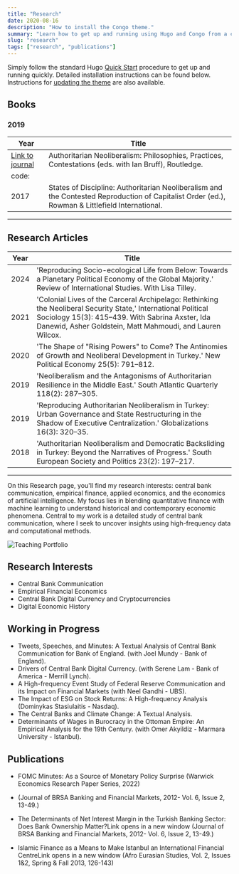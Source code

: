 ```yaml
---
title: "Research"
date: 2020-08-16
description: "How to install the Congo theme."
summary: "Learn how to get up and running using Hugo and Congo from a completely blank state. It's the best place to start if you're a new user."
slug: "research"
tags: ["research", "publications"]
---
```


Simply follow the standard Hugo [Quick Start](https://gohugo.io/getting-started/quick-start/) procedure to get up and running quickly. Detailed installation instructions can be found below. Instructions for [updating the theme](#installing-updates) are also available.

## Books

### 2019

| Year | Title                                                                                                         |
|------------------------------------------------------------|---------------------------------------------------------|
| [Link to journal](https://fatih.ai) | Authoritarian Neoliberalism: Philosophies, Practices, Contestations (eds. with Ian Bruff), Routledge.        |
|   code:   | 
| 2017 | States of Discipline: Authoritarian Neoliberalism and the Contested Reproduction of Capitalist Order (ed.), Rowman & Littlefield International. |

<hr class="bold-line">

## Research Articles

| Year | Title                                                                                                         |
|------|---------------------------------------------------------------------------------------------------------------|
| 2024 | 'Reproducing Socio-ecological Life from Below: Towards a Planetary Political Economy of the Global Majority.' Review of International Studies. With Lisa Tilley. |
| 2021 | 'Colonial Lives of the Carceral Archipelago: Rethinking the Neoliberal Security State,' International Political Sociology 15(3): 415–439. With Sabrina Axster, Ida Danewid, Asher Goldstein, Matt Mahmoudi, and Lauren Wilcox. |
| 2020 | 'The Shape of "Rising Powers" to Come? The Antinomies of Growth and Neoliberal Development in Turkey.' New Political Economy 25(5): 791–812. |
| 2019 | 'Neoliberalism and the Antagonisms of Authoritarian Resilience in the Middle East.' South Atlantic Quarterly 118(2): 287–305. |
| 2019 | 'Reproducing Authoritarian Neoliberalism in Turkey: Urban Governance and State Restructuring in the Shadow of Executive Centralization.' Globalizations 16(3): 320–35. |
| 2018 | 'Authoritarian Neoliberalism and Democratic Backsliding in Turkey: Beyond the Narratives of Progress.' South European Society and Politics 23(2): 197–217. |

<hr class="thin-line">

On this Research page, you'll find my research interests: central bank communication, empirical finance, applied economics, and the economics of artificial intelligence. My focus lies in blending quantitative finance with machine learning to understand historical and contemporary economic phenomena. Central to my work is a detailed study of central bank communication, where I seek to uncover insights using high-frequency data and computational methods.

![Teaching Portfolio](/img/research.png)


## Research Interests

- Central Bank Communication
- Empirical Financial Economics
- Central Bank Digital Currency and Cryptocurrencies
- Digital Economic History

## Working in Progress

- Tweets, Speeches, and Minutes: A Textual Analysis of Central Bank Communication for Bank of England. (with Joel Mundy - Bank of England).
- Drivers of Central Bank Digital Currency. (with Serene Lam - Bank of America - Merrill Lynch).
- A High-frequency Event Study of Federal Reserve Communication and its Impact on Financial Markets (with Neel Gandhi - UBS).
- The Impact of ESG on Stock Returns: A High-frequency Analysis (Dominykas Stasiulaitis - Nasdaq).
- The Central Banks and Climate Change: A Textual Analysis.
- Determinants of Wages in Burocracy in the Ottoman Empire: An Empirical Analysis for the 19th Century. (with Omer Akyildiz - Marmara University - Istanbul).

## Publications

- FOMC Minutes: As a Source of Monetary Policy Surprise (Warwick Economics Research Paper Series, 2022)


- <div class="inline-container"> (Journal of BRSA Banking and Financial Markets, 2012- Vol. 6, Issue 2, 13-49.)

- The Determinants of Net Interest Margin in the Turkish Banking Sector: Does Bank Ownership Matter?Link opens in a new window (Journal of BRSA Banking and Financial Markets, 2012- Vol. 6, Issue 2, 13-49.)

- Islamic Finance as a Means to Make Istanbul an International Financial CentreLink opens in a new window (Afro Eurasian Studies, Vol. 2, Issues 1&2, Spring & Fall 2013, 126-143) <i class="fas fa-file-pdf fa"></i>

<style>
    /* Define the default color for the icons */
    .fas, .far, .fab {
      color: rgb(1, 44, 86);  /* Red color */
      transition: color 0.3s ease; /* Smooth transition for color change */
    }

    /* Define the hover state for all Font Awesome icons */
    .fas:hover, .far:hover, .fab:hover {
      color: rgb(225, 74, 57); /* Color when hovered, change this to the color you want */
    }
  </style>
